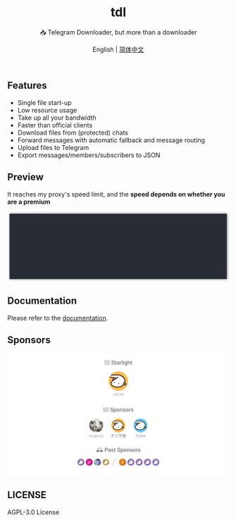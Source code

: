 <h1 align="center">tdl</h1>

<p align="center">
📥 Telegram Downloader, but more than a downloader
</p>

<p align="center">
English | <a href="README_zh.md">简体中文</a>
</p>

<p align="center">
<img src="https://img.shields.io/github/go-mod/go-version/iyear/tdl?style=flat-square" alt="">
<img src="https://img.shields.io/github/license/iyear/tdl?style=flat-square" alt="">
<img src="https://img.shields.io/github/actions/workflow/status/iyear/tdl/master.yml?branch=master&amp;style=flat-square" alt="">
<img src="https://img.shields.io/github/v/release/iyear/tdl?color=red&amp;style=flat-square" alt="">
<img src="https://img.shields.io/github/downloads/iyear/tdl/total?style=flat-square" alt="">
</p>

## Features

- Single file start-up
- Low resource usage
- Take up all your bandwidth
- Faster than official clients
- Download files from (protected) chats
- Forward messages with automatic fallback and message routing
- Upload files to Telegram
- Export messages/members/subscribers to JSON

## Preview

It reaches my proxy's speed limit, and the **speed depends on whether you are a premium**

![](docs/assets/img/preview.gif)

## Documentation

Please refer to the [documentation](https://docs.iyear.me/tdl/).

## Sponsors

![](https://raw.githubusercontent.com/iyear/sponsor/master/sponsors.svg)

## LICENSE

AGPL-3.0 License
